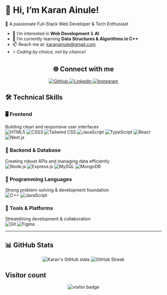 # 👋 Hi, I’m Karan Ainule!
🚀 A passionate Full-Stack Web Developer & Tech Enthusiast
- 👀 I’m interested in **Web Development** & **AI**
- 🌱 I’m currently learning **Data Structures & Algorithms in C++**
- 📫 Reach me at: [karanainule@gmail.com](mailto:karanainule@gmail.com)
- ⚡ *Coding by choice, not by chance!*

<!-- -  💞️ I’m looking to collaborate on ... on project on which i am working--->



<h2 align="center">🌐 Connect with me</h2>


<p align="center">
  <a href="https://github.com/karanainule" target="_blank">
    <img src="https://img.shields.io/badge/GitHub-181717?style=for-the-badge&logo=github&logoColor=white" alt="GitHub"/>
  </a>
  <a href="https://linkedin.com/in/karan-ainule" target="_blank">
    <img src="https://img.shields.io/badge/LinkedIn-0077B5?style=for-the-badge&logo=linkedin&logoColor=white" alt="LinkedIn"/>
  </a>
  <a href="https://instagram.com/k.aran_x" target="_blank">
    <img src="https://img.shields.io/badge/Instagram-181717?style=for-the-badge&logo=instagram&logoColor=white" alt="Instagram"/>
  </a>
</p>

## 🛠️ Technical Skills

### 🖥️ Frontend  
Building clean and responsive user interfaces<br>
![HTML5](https://img.shields.io/badge/HTML5-E34F26?style=flat-square&logo=html5&logoColor=white)
![CSS3](https://img.shields.io/badge/CSS3-1572B6?style=flat-square&logo=css3&logoColor=white)
![Tailwind CSS](https://img.shields.io/badge/Tailwind-38B2AC?style=flat-square&logo=tailwind-css&logoColor=white)
![JavaScript](https://img.shields.io/badge/JavaScript-F7DF1E?style=flat-square&logo=javascript&logoColor=black)
![TypeScript](https://img.shields.io/badge/TypeScript-3178C6?style=flat-square&logo=typescript&logoColor=white)
![React](https://img.shields.io/badge/React-61DAFB?style=flat-square&logo=react&logoColor=black)
![Next.js](https://img.shields.io/badge/Next.js-000000?style=flat-square&logo=nextdotjs&logoColor=white)

### 🧠 Backend & Database  
Creating robust APIs and managing data efficiently<br>
![Node.js](https://img.shields.io/badge/Node.js-339933?style=flat-square&logo=nodedotjs&logoColor=white)
![Express.js](https://img.shields.io/badge/Express.js-%23404d59?style=flat-square&logo=express&logoColor=%2361DAFB)
![MySQL](https://img.shields.io/badge/MySQL-4479A1?style=flat-square&logo=mysql&logoColor=white)
![MongoDB](https://img.shields.io/badge/MongoDB-47A248?style=flat-square&logo=mongodb&logoColor=white)

### 📝 Programming Languages  
Strong problem-solving & development foundation<br>
![C++](https://img.shields.io/badge/C++-00599C?style=flat-square&logo=c%2B%2B&logoColor=white)
![JavaScript](https://img.shields.io/badge/JavaScript-F7DF1E?style=flat-square&logo=javascript&logoColor=black)



### 🧰 Tools & Platforms  
Streamlining development & collaboration<br>
![Git](https://img.shields.io/badge/Git-F05032?style=flat-square&logo=git&logoColor=white)
![Figma](https://img.shields.io/badge/Figma-F24E1E?style=flat-square&logo=figma&logoColor=white)

--- 
## 📊 GitHub Stats
<p align="center">
  <img src="https://github-readme-stats.vercel.app/api?username=karanainule&show_icons=true&theme=tokyonight" alt="Karan's GitHub stats" />
  <img src="https://github-readme-streak-stats.herokuapp.com/?user=karanainule&theme=tokyonight" alt="GitHub Streak" />
</p>




## Visitor count
<p align="center">
  <img src="https://komarev.com/ghpvc/?username=karanainule&style=flat-square" alt="visitor badge"/>
</p>
